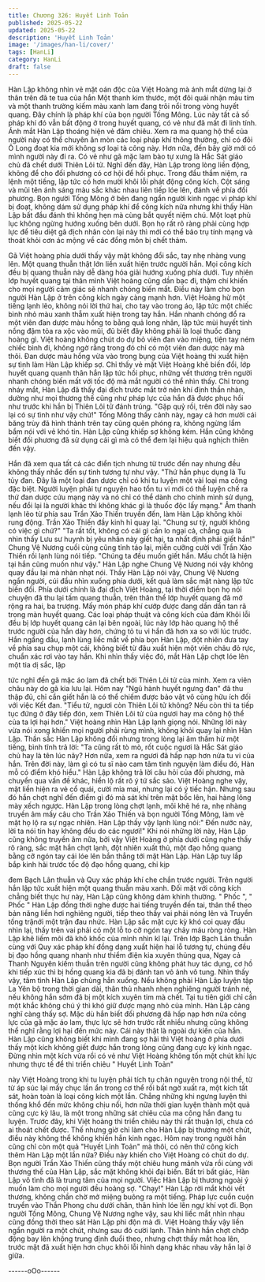 ```yaml
---
title: Chương 326: Huyết Linh Toản
published: 2025-05-22
updated: 2025-05-22
description: 'Huyết Linh Toản'
image: '/images/han-li/cover/'
tags: [HanLi]
category: HanLi
draft: false
---
```


Hàn Lập không nhìn vẻ mặt oán độc của Việt Hoàng mà ánh mắt
dừng lại ở thân trên đã te tua của hắn
Một thanh kim thước, một đôi quái nhận màu tím và một thanh
trường kiếm màu xanh lam đang trôi nổi trong vòng huyết quang.
Đây chính là pháp khí của bọn người Tống Mông.
Lúc này tất cả số pháp khí đó vẫn bất động ở trong huyết quang,
có vẻ như đã mất đi linh tính.
Ánh mắt Hàn Lập thoáng hiện vẻ đăm chiêu. Xem ra ma quang
hộ thể của người này có thể chuyên ăn mòn các loại pháp khí
thông thường, chỉ có đôi Ô Long đoạt kia mới không sợ loại tà
công này.
Hơn nữa, đến bây giờ mới có mình người này đi ra. Có vẻ như gã
mặc lam bào tự xưng là Hắc Sát giáo chủ đã chết dưới Thiên Lôi
tử.
Nghĩ đến đây, Hàn Lập trong lòng liền động, không để cho đối
phương có cơ hội để hồi phục. Trong đầu thầm niệm, ra lệnh một
tiếng, lập tức có hơn mười khôi lỗi phát động công kích. Cột sáng
và mũi tên ánh sáng màu sắc khác nhau liên tiếp lóe lên, đánh về
phía đối phương.
Bọn người Tống Mông ở bên đang ngẩn người kinh ngạc vì pháp
khí bị đoạt, không dám sử dụng pháp khí để công kích nữa nhưng
khi thấy Hàn Lập bất đầu đánh thì không hẹn mà cùng bắt quyết
niệm chú. Một loạt phù lục không ngừng hướng xuống bên dưới.
Bọn họ rất rõ ràng phải cùng hợp lực để tiêu diệt gã địch nhân
còn lại này thì mới có thể bảo trụ tính mạng và thoát khỏi cơn ác
mộng về các đồng môn bị chết thảm.

Gã Việt hoàng phía dưới thấy vậy mặt không đổi sắc, tay nhẹ
nhàng vung lên. Một quang thuẫn thật lớn liền xuất hiện trước
người hắn. Mọi công kích đều bị quang thuẫn này dễ dàng hóa
giải hướng xuống phía dưới. Tuy nhiên lớp huyết quang tại thân
mình Việt hoàng cũng dần bạc đi, thậm chí khiến cho mọi người
cảm giác sẽ nhanh chóng biến mất. Điều này làm cho bọn người
Hàn Lập ở trên công kích ngày càng mạnh hơn.
Việt Hoàng hừ một tiếng lạnh lẽo, không nói lời thứ hai, cho tay
vào trong áo, lập tức một chiếc bình nhỏ màu xanh thẫm xuất
hiện trong tay hắn.
Hắn nhanh chóng đổ ra một viên đan dược màu hồng to bằng
quả long nhãn, lập tức mùi huyết tinh nồng đậm tỏa ra xộc vào
mũi, đủ biết đây không phải là loại thuốc đàng hoàng gì. Việt
hoàng không chút do dự bỏ viên đan vào miệng, tiện tay ném
chiếc bình đi, không ngờ rằng trong đó chỉ có một viên đan dược
này mà thôi.
Đan dược màu hồng vừa vào trong bụng của Việt hoàng thì xuất
hiện sự tình làm Hàn Lập khiếp sợ.
Chỉ thấy vẻ mặt Việt Hoàng khẽ biến đổi, lớp huyết quang quanh
thân hắn lập tức hồi phục, những vết thương trên người nhanh
chóng biến mất với tốc độ mà mắt người có thể nhìn thấy. Chỉ
trong nháy mắt, Hàn Lập đã thấy đại địch trước mắt trở nên khí
định thần nhàn, dường như mọi thương thế cũng như pháp lực
của hắn đã được phục hồi như trước khi hắn bị Thiên Lôi tử đánh
trúng.
"Gặp quỷ rồi, trên đời này sao lại có sự tình như vậy chứ!"
Tống Mông thấy cảnh này, ngay cả hơn mười cái băng trùy đã
hình thành trên tay cũng quên phóng ra, không ngừng lẩm bẩm
nói với vẻ khó tin.
Hàn Lập cũng khiếp sợ không kém. Hắn cũng không biết đối
phương đã sử dụng cái gì mà có thể đem lại hiệu quả nghịch
thiên đến vậy.

Hắn đã xem qua tất cả các điển tịch nhưng từ trước đến nay
nhưng đều không thấy nhắc đến sự tình tương tự như vậy.
"Thứ hắn phục dụng là Tu tủy đan. Đây là một loại đan dược chỉ
có khi tu luyện một vài loại ma công đặc biệt. Người luyện phải tự
nguyện hao tổn tu vi mới có thể luyện chế ra thứ đan dược cứu
mạng này và nó chỉ có thể dành cho chính mình sử dụng, nếu đổi
lại là người khác thì không khác gì là thuốc độc lấy mạng." Âm
thanh lạnh lẽo từ phía sau Trần Xảo Thiến truyền đến, làm Hàn
Lập không khỏi rung động. Trần Xảo Thiến đầy kinh hỉ quay lại.
"Chung sư tỷ, người không có việc gì chứ?"
"Ta rất tốt, không có cái gì cần lo ngại cả, chẳng qua là nhìn thấy
Lưu sư huynh bị yêu nhân này giết hại, ta nhất định phải giết
hắn!" Chung Vệ Nương cuối cùng cũng tỉnh táo lại, miễn cưỡng
cười với Trần Xảo Thiến rồi lạnh lùng nói tiếp.
"Chúng ta đều muốn giết hắn. Mấu chốt là hiện tại hắn cũng muốn
như vậy." Hàn Lập nghe Chung Vệ Nương nói vậy không quay
đầu lại mà nhàn nhạt nói.
Thấy Hàn Lập nói vậy, Chung Vệ Nương ngẩn người, cúi đầu
nhìn xuống phía dưới, kết quả làm sắc mặt nàng lập tức biến đổi.
Phía dưới chính là đại địch Việt Hoàng, tại thời điểm bọn họ nói
chuyện đã thu lại tấm quang thuẫn, trên thân thể lớp huyết quang
đã mở rộng ra hai, ba trượng. Mấy món pháp khí cướp được
đang dần dần tan rã trong màn huyết quang.
Các loại pháp thuật và công kích của đám Khôi lỗi đều bị lớp
huyết quang cản lại bên ngoài, lúc này lớp hào quang hộ thể
trước người của hắn dày hơn, chứng tỏ tu vi hắn đã hơn xa so
với lúc trước.
Hắn ngẩng đầu, lạnh lùng liếc mắt về phía bọn Hàn Lập, đột
nhiên đưa tay về phía sau chụp một cái, không biết từ đâu xuất
hiện một viên châu đỏ rực, chuẩn xác rơi vào tay hắn.
Khi nhìn thấy việc đó, mắt Hàn Lập chợt lóe lên một tia dị sắc, lập

tức nghĩ đến gã mặc áo lam đã chết bởi Thiên Lôi tử của mình.
Xem ra viên châu này do gã kia lưu lại. Hôm nay "Ngũ hành huyết
ngưng đan" đã thu thập đủ, chỉ cần giết hắn là có thể chiếm được
bảo vật vô cùng hữu ích đối với việc Kết đan.
"Tiểu tử, ngươi còn Thiên Lôi tử không? Nếu còn thì ta tiếp tục
đứng ở đây tiếp đón, xem Thiên Lôi tử của ngươi hay ma công hộ
thể của ta lợi hại hơn." Việt hoàng nhìn Hàn Lập lạnh giọng nói.
Những lời này vừa nói xong khiến mọi người phải rùng mình,
không khỏi quay lại nhìn Hàn Lập.
Thần sắc Hàn Lập không đổi nhưng trong lòng lại âm thầm hừ
một tiếng, bình tĩnh trả lời:
"Ta cũng rất tò mò, rốt cuộc ngươi là Hắc Sát giáo chủ hay là tên
lúc nãy? Hơn nữa, xem ra ngươi đã hấp nạp hơn nửa tu vi của
hắn. Trên đời này, làm gì có tu sĩ nào cam tâm tình nguyện làm
điều đó, Hàn mỗ có điểm khó hiểu."
Hàn Lập không trả lời câu hỏi của đối phương, mà chuyển qua
vấn đề khác, hiển lộ rất rõ ý tứ sắc sảo.
Việt Hoàng nghe vậy, mặt liền hiện ra vẻ cổ quái, cười mỉa mai,
nhưng lại có ý tiếc hận. Nhưng sau đó hắn chợt nghĩ đến điểm gì
đó mà sát khí trên mặt bốc lên, hai hàng lông mày xếch ngược.
Hàn Lập trong lòng chợt lạnh, môi khẽ hé ra, nhẹ nhàng truyền
âm mấy câu cho Trần Xảo Thiến và bọn người Tống Mông, làm
vẻ mặt họ lộ ra sự ngạc nhiên.
Hàn Lập thấy vậy lạnh lùng nói:" Đến nước này, lời ta nói tin hay
không đều do các ngươi!"
Khi nói những lời này, Hàn Lập cũng không truyền âm nữa, bởi
vậy Việt Hoàng ở phía dưới cũng nghe thấy rõ ràng, sắc mặt hắn
chợt lạnh, đột nhiên xuất thủ, một đạo hồng quang bằng cỡ ngón
tay cái lóe lên bắn thẳng tới mặt Hàn Lập.
Hàn Lập tuy lắp bắp kinh hãi trước tốc độ đạo hồng quang, chỉ kịp

đem Bạch Lân thuẫn và Quy xác pháp khí che chắn trước người.
Trên người hắn lập tức xuất hiện một quang thuẫn màu xanh. Đối
mặt với công kích chẳng biết thực hư này, Hàn Lập cũng không
dám khinh thường.
" Phốc ", " Phốc " Hàn Lập đồng thời nghe được hai tiếng truyền
đến tai, thân thể theo bản năng liền hơi nghiêng người, tiếp theo
thấy vai phải nóng lên và Truyền tống trậnới một trận đau nhức.
Hàn Lập sắc mặt cực kỳ khó coi quay đầu nhìn lại, thấy trên vai
phải có một lỗ to cỡ ngón tay chảy máu ròng ròng.
Hàn Lập khẽ liếm môi đã khô khốc của mình nhìn kĩ lại.
Trên lớp Bạch Lân thuẫn cùng với Quy xác pháp khí đồng dạng
xuất hiện hai lỗ tương tự, chúng đều bị đạo hồng quang nhanh
như thiểm điện kia xuyên thủng qua, Ngay cả Thanh Nguyên kiếm
thuẫn trên người cũng không phát huy tác dụng, cơ hồ khi tiếp
xúc thì bị hồng quang kia đã bị đánh tan vô ảnh vô tung.
Nhìn thấy vậy, tâm tình Hàn Lập chùng hẳn xuống.
Nếu không phải Hàn Lập luyện tập La Yên bộ trong thời gian dài,
thân thủ nhanh nhẹn nghiêng người tránh né, nếu không hắn sớm
đã bị một kích xuyên tim mà chết. Tại tu tiên giới chỉ cần một khắc
không chú ý thì khó giữ được mạng nhỏ của mình.
Hàn Lập càng nghĩ càng thấy sợ.
Mặc dù hắn biết đối phương đã hấp nạp hơn nửa công lực của gã
mặc áo lam, thực lực sẽ hơn trước rất nhiều nhưng cũng không
thể nghĩ rằng lợi hại đến mức này. Cái này thật là ngoài dự kiến
của hắn.
Hàn Lập cũng không biết khi mình đang sợ hãi thì Việt hoàng ở
phía dưới thấy một kích không giết được hắn trong lòng cũng
đang cực kỳ kinh ngạc.
Đừng nhìn một kích vừa rồi có vẻ như Việt Hoàng không tốn một
chút khí lực nhưng thực tế để thi triển chiêu " Huyết Linh Toản"

này Việt Hoàng trong khi tu luyện phải tích tụ chân nguyên trong
nội thể, từ từ áp súc lại mấy chục lần ẩn trong cơ thể rồi bất ngờ
xuất ra, một kích tất sát, hoàn toàn là loại công kích một lần.
Chẳng những khi ngưng luyện thì thống khổ đến mức không chịu
nổi, hơn nữa thời gian luyện thành một quả cũng cực kỳ lâu, là
một trong những sát chiêu của ma công hắn đang tu luyện.
Trước đây, khi Việt hoàng thi triển chiêu này thì rất thuận lợi, chưa
có ai thoát chết được. Thế nhưng giờ chỉ làm cho Hàn Lập bị
thương một chút, điều này không thể không khiến hắn kinh ngạc.
Hôm nay trong người hắn cũng chỉ còn một quả "Huyết Linh
Toản" mà thôi, có nên thử công kích thêm Hàn Lập một lần nữa?
Điều này khiến cho Việt Hoàng có chút do dự.
Bọn người Trần Xảo Thiến cũng thấy một chiêu hung mãnh vừa
rồi cùng với thương thế của Hàn Lập, sắc mặt không khỏi đại
biến.
Bất tri bất giác, Hàn Lập vô tình đã là trung tâm của mọi người.
Việc Hàn Lập bị thương ngoài ý muốn làm cho mọi người đều
hoảng sợ.
"Chạy!" Hàn Lập rời mắt khỏi vết thương, không chần chờ mở
miệng buông ra một tiếng.
Pháp lực cuồn cuộn truyền vào Thần Phong chu dưới chân, thân
hình lóe lên ngự khí vọt đi.
Bọn người Tống Mông, Chung Vệ Nương nghe vậy, sau khi liếc
mắt nhìn nhau cũng đồng thời theo sát Hàn Lập phi độn mà đi.
Việt Hoàng thấy vậy liền ngẩn người ra một chút, nhưng sau đó
cười lạnh.
Thân hình hắn chợt chớp động bay lên không trung định đuổi
theo, nhưng chợt thấy mắt hoa lên, trước mặt đã xuất hiện hơn
chục khôi lỗi hình dạng khác nhau vây hắn lại ở giữa.

------oOo------
